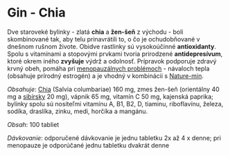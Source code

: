 Gin - Chia
==========

Dve staroveké bylinky - zlatá **chia** a **žen-šeň** z východu - boli
skombinované tak, aby telu prinavrátili to, o čo je ochudobňované v dnešnom
rušnom živote. Obidve rastlinky sú vysokoúčinné **antioxidanty**. Spolu s
vitamínami a stopovými prvkami tvoria prirodzené **antidepresívum**, ktoré okrem
iného **zvyšuje** výdrž a odolnosť. Prípravok podporuje zdravý krvný obeh,
pomáha pri [menopauzálnych problémoch](/diagnozy/menopauza) - návaloch tepla
(obsahuje prírodný estrogén) a je vhodný v kombinácii s
[Nature-min](/pripravky-pre-zdravu-vyzivu-flp/nature-min).

*Obsahuje*: [Chia](/sip/p/chia-zlata/) (Salvia columbariae) 160
mg, zmes žen-šeň (orientálny 40 mg a [sibírsky](/sip/bylinky/vsehojovec-stetinaty)
20 mg), vápnik 65 mg, vitamín C 50 mg, kajenská paprika; bylinky spolu sú
nositeľmi vitamínu A, B1, B2, D, tiaminu, riboflavínu, železa, sodíka, draslíka,
zinku, medi, horčíka a mangánu.

*Obsah*: 100 tabliet

*Dávkovanie*: odporučené dávkovanie je jednu tabletku 2x až 4 x denne; pri
menopauze je odporúčané jednu tabletku dvakrát denne

